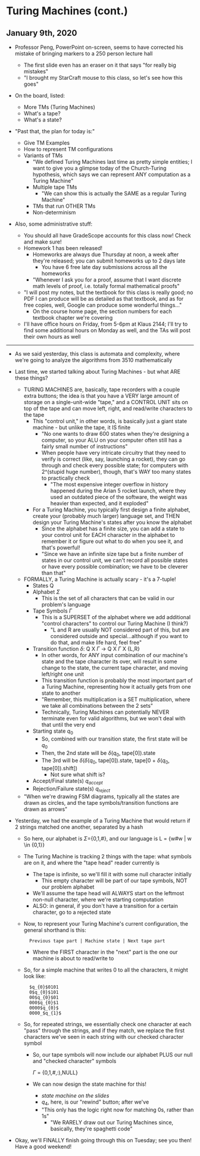 # Turing Machines (cont.)

## January 9th, 2020

- Professor Peng, PowerPoint on-screen, seems to have corrected his mistake of bringing markers to a 250 person lecture hall
    - The first slide even has an eraser on it that says "for really big mistakes"
    - "I brought my StarCraft mouse to this class, so let's see how this goes"
- On the board, listed:
    - More TMs (Turing Machines)
    - What's a tape?
    - What's a state?

- "Past that, the plan for today is:"
    - Give TM Examples
    - How to represent TM configurations
    - Variants of TMs
        - "We defined Turing Machines last time as pretty simple entities; I want to give you a glimpse today of the Church-Turing hypothesis, which says we can represent ANY computation as a Turing Machine"
        - Multiple tape TMs
            - "We can show this is actually the SAME as a regular Turing Machine"
        - TMs that run OTHER TMs
        - Non-determinism

- Also, some administrative stuff:
    - You should all have GradeScope accounts for this class now! Check and make sure!
    - Homework 1 has been released!
        - Homeworks are always due Thursday at noon, a week after they're released; you can submit homeworks up to 2 days late
            - You have 6 free late day submissions across all the homeworks
        - "Whenever I ask you for a proof, assume that I want discrete math levels of proof, i.e. totally formal mathematical proofs"
    - "I will post my notes, but the textbook for this class is really good; no PDF I can produce will be as detailed as that textbook, and as for free copies, well, Google can produce some wonderful things..."
        - On the course home page, the section numbers for each textbook chapter we're covering
    - I'll have office hours on Friday, from 5-6pm at Klaus 2144; I'll try to find some additional hours on Monday as well, and the TAs will post their own hours as well

--------------------------------------------------------------------------------

- As we said yesterday, this class is automata and complexity, where we're going to analyze the algorithms from 3510 mathematically

- Last time, we started talking about Turing Machines - but what ARE these things?
    - TURING MACHINES are, basically, tape recorders with a couple extra buttons; the idea is that you have a VERY large amount of storage on a single-unit-wide "tape," and a CONTROL UNIT sits on top of the tape and can move left, right, and read/write characters to the tape
        - This "control unit," in other words, is basically just a giant state machine - but unlike the tape, it IS finite
            - "No one wants to draw 600 states when they're designing a computer, so your ALU on your computer often still has a fairly small number of instructions"
            - When people have very intricate circuitry that they need to verify is correct (like, say, launching a rocket), they can go through and check every possible state; for computers with 2^(stupid huge number), though, that's WAY too many states to practically check
                - "The most expensive integer overflow in history happened during the Arian 5 rocket launch, where they used an outdated piece of the software, the weight was heavier than expected, and it exploded"
        - For a Turing Machine, you typically first design a finite alphabet, create your (probably much larger) language set, and THEN design your Turing Machine's states after you know the alphabet
            - Since the alphabet has a finite size, you can add a state to your control unit for EACH character in the alphabet to remember it or figure out what to do when you see it, and that's powerful!
            - "Since we have an infinite size tape but a finite number of states in our control unit, we can't record all possible states or have every possible combination; we have to be cleverer than that"
    - FORMALLY, a Turing Machine is actually scary - it's a 7-tuple!
        - States Q
        - Alphabet $\Sigma$
            - This is the set of all characters that can be valid in our problem's language
        - Tape Symbols $\Gamma$
            - This is a SUPERSET of the alphabet where we add additional "control characters" to control our Turing Machine (I think?)
                - "L and R are usually NOT considered part of this, but are considered outside and special...although if you want to do that, and make life hard, feel free"
        - Transition function $\delta$: Q X $\Gamma$ -> Q X $\Gamma$ X {L,R}
            - In other words, for ANY input combination of our machine's state and the tape character its over, will result in some change to the state, the current tape character, and moving left/right one unit
            - This transition function is probably the most important part of a Turing Machine, representing how it actually gets from one state to another
            - "Remember, this multiplication is a SET multiplication, where we take all combinations between the 2 sets"
            - Technically, Turing Machines can potentially NEVER terminate even for valid algorithms, but we won't deal with that until the very end
        - Starting state $q_0$
            - So, combined with our transition state, the first state will be $q_0$
            - Then, the 2nd state will be $\delta$($q_0$, tape[0]).state
            - The 3rd will be $\delta$($\delta$($q_0$, tape[0]).state, tape[0 + $\delta$($q_0$, tape[0]).shift])
                - Not sure what shift is?
        - Accept/Final state(s) $q_{accept}$
        - Rejection/Failure state(s) $q_{reject}$
    - "When we're drawing FSM diagrams, typically all the states are drawn as circles, and the tape symbols/transition functions are drawn as arrows"

- Yesterday, we had the example of a Turing Machine that would return if 2 strings matched one another, separated by a hash
    - So here, our alphabet is $\Sigma$={0,1,#}, and our language is L = {w#w | w \in {0,1}}
    - The Turing Machine is tracking 2 things with the tape: what symbols are on it, and where the "tape head" reader currently is
        - The tape is infinite, so we'll fill it with some null character initially
            - This empty character will be part of our tape symbols, NOT our problem alphabet
        - We'll assume the tape head will ALWAYS start on the leftmost non-null character, where we're starting computation
        - ALSO: in general, if you don't have a transition for a certain character, go to a rejected state
    - Now, to represent your Turing Machine's current configuration, the general shorthand is this:

            Previous tape part | Machine state | Next tape part

        - Where the FIRST character in the "next" part is the one our machine is about to read/write to
    - So, for a simple machine that writes 0 to all the characters, it might look like:

            $q_{0}$0101
            0$q_{0}$101
            00$q_{0}$01
            000$q_{0}$1
            0000$q_{0}$
            0000_$q_{1}$

    - So, for repeated strings, we essentially check one character at each "pass" through the strings, and if they match, we replace the first characters we've seen in each string with our checked character symbol
        - So, our tape symbols will now include our alphabet PLUS our null and "checked character" symbols

            $\Gamma$ = {0,1,#,:),NULL}

        - We can now design the state machine for this!
            - *state machine on the slides*
            - $q_4$, here, is our "rewind" button; after we've
            - "This only has the logic right now for matching 0s, rather than 1s"
                - "We RARELY draw out our Turing Machines since, basically, they're spaghetti code"

- Okay, we'll FINALLY finish going through this on Tuesday; see you then! Have a good weekend!

